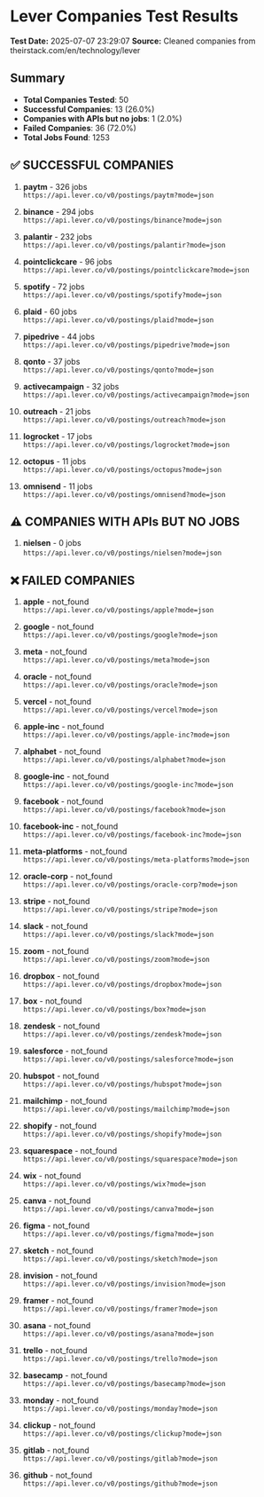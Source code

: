 # Lever Companies Test Results

**Test Date:** 2025-07-07 23:29:07
**Source:** Cleaned companies from theirstack.com/en/technology/lever

## Summary
- **Total Companies Tested**: 50
- **Successful Companies**: 13 (26.0%)
- **Companies with APIs but no jobs**: 1 (2.0%)
- **Failed Companies**: 36 (72.0%)
- **Total Jobs Found**: 1253

## ✅ SUCCESSFUL COMPANIES

1. **paytm** - 326 jobs  
   `https://api.lever.co/v0/postings/paytm?mode=json`

2. **binance** - 294 jobs  
   `https://api.lever.co/v0/postings/binance?mode=json`

3. **palantir** - 232 jobs  
   `https://api.lever.co/v0/postings/palantir?mode=json`

4. **pointclickcare** - 96 jobs  
   `https://api.lever.co/v0/postings/pointclickcare?mode=json`

5. **spotify** - 72 jobs  
   `https://api.lever.co/v0/postings/spotify?mode=json`

6. **plaid** - 60 jobs  
   `https://api.lever.co/v0/postings/plaid?mode=json`

7. **pipedrive** - 44 jobs  
   `https://api.lever.co/v0/postings/pipedrive?mode=json`

8. **qonto** - 37 jobs  
   `https://api.lever.co/v0/postings/qonto?mode=json`

9. **activecampaign** - 32 jobs  
   `https://api.lever.co/v0/postings/activecampaign?mode=json`

10. **outreach** - 21 jobs  
   `https://api.lever.co/v0/postings/outreach?mode=json`

11. **logrocket** - 17 jobs  
   `https://api.lever.co/v0/postings/logrocket?mode=json`

12. **octopus** - 11 jobs  
   `https://api.lever.co/v0/postings/octopus?mode=json`

13. **omnisend** - 11 jobs  
   `https://api.lever.co/v0/postings/omnisend?mode=json`

## ⚠️ COMPANIES WITH APIs BUT NO JOBS

1. **nielsen** - 0 jobs  
   `https://api.lever.co/v0/postings/nielsen?mode=json`

## ❌ FAILED COMPANIES

1. **apple** - not_found  
   `https://api.lever.co/v0/postings/apple?mode=json`

2. **google** - not_found  
   `https://api.lever.co/v0/postings/google?mode=json`

3. **meta** - not_found  
   `https://api.lever.co/v0/postings/meta?mode=json`

4. **oracle** - not_found  
   `https://api.lever.co/v0/postings/oracle?mode=json`

5. **vercel** - not_found  
   `https://api.lever.co/v0/postings/vercel?mode=json`

6. **apple-inc** - not_found  
   `https://api.lever.co/v0/postings/apple-inc?mode=json`

7. **alphabet** - not_found  
   `https://api.lever.co/v0/postings/alphabet?mode=json`

8. **google-inc** - not_found  
   `https://api.lever.co/v0/postings/google-inc?mode=json`

9. **facebook** - not_found  
   `https://api.lever.co/v0/postings/facebook?mode=json`

10. **facebook-inc** - not_found  
   `https://api.lever.co/v0/postings/facebook-inc?mode=json`

11. **meta-platforms** - not_found  
   `https://api.lever.co/v0/postings/meta-platforms?mode=json`

12. **oracle-corp** - not_found  
   `https://api.lever.co/v0/postings/oracle-corp?mode=json`

13. **stripe** - not_found  
   `https://api.lever.co/v0/postings/stripe?mode=json`

14. **slack** - not_found  
   `https://api.lever.co/v0/postings/slack?mode=json`

15. **zoom** - not_found  
   `https://api.lever.co/v0/postings/zoom?mode=json`

16. **dropbox** - not_found  
   `https://api.lever.co/v0/postings/dropbox?mode=json`

17. **box** - not_found  
   `https://api.lever.co/v0/postings/box?mode=json`

18. **zendesk** - not_found  
   `https://api.lever.co/v0/postings/zendesk?mode=json`

19. **salesforce** - not_found  
   `https://api.lever.co/v0/postings/salesforce?mode=json`

20. **hubspot** - not_found  
   `https://api.lever.co/v0/postings/hubspot?mode=json`

21. **mailchimp** - not_found  
   `https://api.lever.co/v0/postings/mailchimp?mode=json`

22. **shopify** - not_found  
   `https://api.lever.co/v0/postings/shopify?mode=json`

23. **squarespace** - not_found  
   `https://api.lever.co/v0/postings/squarespace?mode=json`

24. **wix** - not_found  
   `https://api.lever.co/v0/postings/wix?mode=json`

25. **canva** - not_found  
   `https://api.lever.co/v0/postings/canva?mode=json`

26. **figma** - not_found  
   `https://api.lever.co/v0/postings/figma?mode=json`

27. **sketch** - not_found  
   `https://api.lever.co/v0/postings/sketch?mode=json`

28. **invision** - not_found  
   `https://api.lever.co/v0/postings/invision?mode=json`

29. **framer** - not_found  
   `https://api.lever.co/v0/postings/framer?mode=json`

30. **asana** - not_found  
   `https://api.lever.co/v0/postings/asana?mode=json`

31. **trello** - not_found  
   `https://api.lever.co/v0/postings/trello?mode=json`

32. **basecamp** - not_found  
   `https://api.lever.co/v0/postings/basecamp?mode=json`

33. **monday** - not_found  
   `https://api.lever.co/v0/postings/monday?mode=json`

34. **clickup** - not_found  
   `https://api.lever.co/v0/postings/clickup?mode=json`

35. **gitlab** - not_found  
   `https://api.lever.co/v0/postings/gitlab?mode=json`

36. **github** - not_found  
   `https://api.lever.co/v0/postings/github?mode=json`

